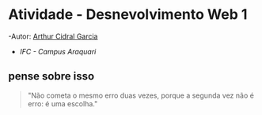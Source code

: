 # Atividade - Desnevolvimento Web 1

-Autor: [Arthur Cidral Garcia](https://github.com/ArthurCidral)
- *IFC - Campus Araquari*

## pense sobre isso
>"Não cometa o mesmo erro duas vezes, porque a segunda vez não é erro: é uma escolha."
